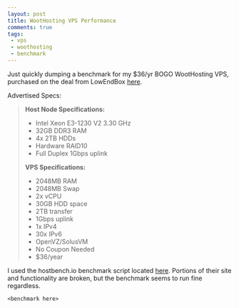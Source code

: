 ```yaml
---
layout: post
title: WootHosting VPS Performance
comments: true
tags:
 - vps
 - woothosting
 - benchmark
---
```


Just quickly dumping a benchmark for my $36/yr BOGO WootHosting VPS, purchased on the deal from LowEndBox [here](https://lowendbox.com/blog/woothosting-bogo-2gb-openvz-vps-for-36yr-and-more/).

Advertised Specs:
> **Host Node Specifications:**
> - Intel Xeon E3-1230 V2 3.30 GHz
> - 32GB DDR3 RAM
> - 4x 2TB HDDs
> - Hardware RAID10
> - Full Duplex 1Gbps uplink
> 
> **VPS Specifications:**
> - 2048MB RAM
> - 2048MB Swap
> - 2x vCPU
> - 30GB HDD space
> - 2TB transfer
> - 1Gbps uplink
> - 1x IPv4
> - 30x IPv6
> - OpenVZ/SolusVM
> - No Coupon Needed
> - $36/year

I used the hostbench.io benchmark script located [here](https://github.com/Lomand/hostbench.sh). Portions of their site and functionality are broken, but the benchmark seems to run fine regardless.

```
<benchmark here>
```
